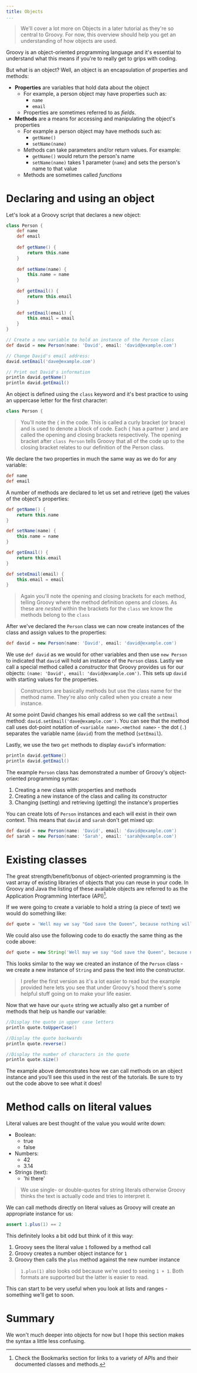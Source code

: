 ```yaml
---
title: Objects
...
```

>We'll cover a lot more on Objects in a later tutorial as they're so central to Groovy. For now, this overview should help you get an understanding of how objects are used.

Groovy is an object-oriented programming language and it's essential to understand what this means if you're to really get to grips with coding. 

But what is an object? Well, an object is an encapsulation of properties and methods:

* __Properties__ are variables that hold data about the object
	* For example, a person object may have properties such as:
		* `name`
		* `email`
	* Properties are sometimes referred to as _fields_.
* __Methods__ are a means for accessing and manipulating the object's properties
	* For example a person object may have methods such as:
		* `getName()`
		* `setName(name)`
	* Methods can take parameters and/or return values. For example:
		* `getName()` would return the person's name
		* `setName(name)` takes 1 parameter (`name`) and sets the person's name to that value
	* Methods are sometimes called _functions_

# Declaring and using an object

Let's look at a Groovy script that declares a new object:

```groovy
class Person {
    def name
    def email
    
    def getName() {
        return this.name
    }
    
    def setName(name) {
        this.name = name
    }
    
    def getEmail() {
        return this.email
    }
    
    def setEmail(email) {
        this.email = email
    }
}

// Create a new variable to hold an instance of the Person class
def david = new Person(name: 'David', email: 'david@example.com')

// Change David's email address:
david.setEmail('dave@example.com')

// Print out David's information
println david.getName()
println david.getEmail()
```

An object is defined using the `class` keyword and it's best practice to using an uppercase letter for the first character:

```groovy
class Person {
```

>You'll note the `{` in the code. This is called a curly bracket (or brace) and is used to denote a block of code. Each `{` has a partner `}` and are called the opening and closing brackets respectively. The opening bracket after `class Person` tells Groovy that all of the code up to the closing bracket relates to our definition of the Person class. 

We declare the two properties in much the same way as we do for any variable:

```groovy
def name
def email
```

A number of methods are declared to let us set and retrieve (get) the values of the  object's properties:

```groovy
def getName() {
    return this.name
}

def setName(name) {
    this.name = name
}

def getEmail() {
    return this.email
}

def seteEmail(email) {
    this.email = email
}
```

>Again you'll note the opening and closing brackets for each method, telling Groovy where the method definition opens and closes. As these are _nested_ within the brackets for the `class` we know the methods belong to the `class`

After we've declared the `Person` class we can now create instances of the class and assign values to the properties:

```groovy
def david = new Person(name: 'David', email: 'david@example.com')
```

We use `def david` as we would for other variables and then use `new Person` to indicated that `david` will hold an instance of the `Person` class. Lastly we call a special method called a _constructor_ that Groovy provides us for our objects: `(name: 'David', email: 'david@example.com')`. This sets up `david` with starting values for the properties.

>Constructors are basically methods but use the class name for the method name. They're also only called when you create a new instance.

At some point David changes his email address so we call the `setEmail` method: `david.setEmail('dave@example.com')`. You can see that the method call uses dot-point notation of `<variable name>.<method name>` - the dot (`.`) separates the variable name (`david`) from the method (`setEmail`).

Lastly, we use the two `get` methods to display `david`'s information: 

```groovy
println david.getName()
println david.getEmail()
```

The example `Person` class has demonstrated a number of Groovy's object-oriented programming syntax:

1. Creating a new class with properties and methods
2. Creating a new instance of the class and calling its constructor
3. Changing (setting) and retrieving (getting) the instance's properties

You can create lots of `Person` instances and each will exist in their own context. This means that `david` and `sarah` don't get mixed up:

```groovy
def david = new Person(name: 'David', email: 'david@example.com')
def sarah = new Person(name: 'Sarah', email: 'sarah@example.com')
```

# Existing classes

The great strength/benefit/bonus of object-oriented programming is the vast array of existing libraries of objects that you can reuse in your code. In Groovy and Java the listing of these available objects are referred to as the Application Programming Interface (API)[^bookmarks]. 

If we were going to create a variable to hold a string (a piece of text) we would do something like:

```groovy
def quote = 'Well may we say "God save the Queen", because nothing will save the Governor-General!'
```

We could also use the following code to do exactly the same thing as the code above:

```groovy
def quote = new String('Well may we say "God save the Queen", because nothing will save the Governor-General!')
```

This looks similar to the way we created an instance of the `Person` class - we create a new instance of `String` and pass the text into the constructor.

>I prefer the first version as it's a lot easier to read but the example provided here lets you see that under Groovy's hood there's some helpful stuff going on to make your life easier.

Now that we have our `quote` string we actually also get a number of methods that help us handle our variable:

```groovy
//Display the quote in upper case letters
println quote.toUpperCase()

//Display the quote backwards
println quote.reverse()

//Display the number of characters in the quote
println quote.size()
```

The example above demonstrates how we can call methods on an object instance and you'll see this used in the rest of the tutorials. Be sure to try out the code above to see what it does!

# Method calls on literal values
Literal values are best thought of the value you would write down:

* Boolean:
	* true
	* false
* Numbers:
	* 42
	* 3.14
* Strings (text):
	* 'hi there'

>We use single- or double-quotes for string literals otherwise Groovy thinks the text is actually code and tries to interpret it.

We can call methods directly on literal values as Groovy will create an appropriate instance for us:

```groovy
assert 1.plus(1) == 2
```

This definitely looks a bit odd but think of it this way:

1. Groovy sees the literal value `1` followed by a method call
2. Groovy creates a number object instance for `1`
3. Groovy then calls the `plus` method against the new number instance

>`1.plus(1)` also looks odd because we're used to seeing `1 + 1`. Both formats are supported but the latter is easier to read.

This can start to be very useful when you look at lists and ranges - something we'll get to soon. 

# Summary
We won't much deeper into objects for now but I hope this section makes the syntax a little less confusing.

[^bookmarks]: Check the Bookmarks section for links to a variety of APIs and their documented classes and methods.


